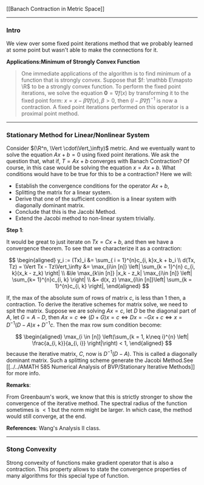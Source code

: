 [[Banach Contraction in Metric Space]]

---
### **Intro**

We view over some fixed point iterations method that we probably learned at some point but wasn't able to make the connections for it. 

**Applications:Minimum of Strongly Convex Function**

> One immediate applications of the algorithm is to find minimum of a function that is strongly convex. Suppose that $f: \mathbb E\mapsto \R$ to be a strongly convex function. To perform the fixed point iterations, we solve the equation $\mathbf 0 = \nabla f(x)$ by transforming it to the fixed point form: $x = x - \beta \nabla f(x), \beta > 0$, then $(I - \beta \nabla f)^{-1}$ is now a contraction. A fixed point iterations performed on this operator is a proximal point method. 


---
### **Stationary Method for Linear/Nonlinear System**

Consider $(\R^n, \Vert \cdot\Vert_\infty)$ metric. And we eventually want to solve the equation $Ax + b = 0$ using fixed point iterations. We ask the question that, what if, $T=Ax + b$ converges with Banach Contraction? Of course, in this case would be solving the equation $x = Ax + b$. What conditions would have to be true for this to be a contraction? Here we will: 
- Establish the convergence conditions for the operator $Ax + b$, 
- Splitting the matrix for a linear system. 
- Derive that one of the sufficient condition is a linear system with diagonally dominant matrix. 
- Conclude that this is the Jacobi Method. 
- Extend the Jacobi method to non-linear system trivially. 

**Step 1**: 

It would be great to just iterate on $Tx = Cx + b$, and then we have a convergence theorem. To see that we characterize it as a contraction: 

$$
\begin{aligned}
    y_i := (Tx)_i &= \sum_{ i = 1}^{n}c_{i, k}x_k + b_i
    \\
    d(Tx, Tz) = \Vert Tx - Tz\Vert_\infty &= \max_{i\in [n]} 
    \left|
        \sum_{k = 1}^{n} c_{i, k}(x_k - z_k)
    \right|
    \\
    &\le \max_{k\in [n]} |x_k - z_k|
    \max_{i\in [n]} \left|
        \sum_{k= 1}^{n}c_{i, k}
    \right|
    \\
    &= d(x, z) \max_{i\in [n]}\left|
        \sum_{k = 1}^{n}c_{i, k}
    \right|, 
\end{aligned}
$$

If, the max of the absolute sum of rows of matrix $c$, is less than 1 then, a contraction. To derive the iterative schemes for matrix solve, we need to spit the matrix. Suppose we are solving $Ax = c$, let $D$ be the diagonal part of $A$, let $G = A - D$, then $Ax = c \iff (D + G)x = c \iff Dx = -Gx + c \iff x = D^{-1}(D - A)x + D^{-1}c$. Then the max row sum condition become: 

$$
\begin{aligned}
    \max_{i \in [n]} 
    \left(\sum_{k = 1, k\neq i}^{n} \left|
        \frac{a_{i, k}}{a_{i, i}}
    \right|\right) < 1, 
\end{aligned}
$$
because the iterative matrix, $C$, now is $D^{-1}(D - A)$. This is called a diagonally dominant matrix. Such a splitting scheme generate the Jacobi Method.See [[../../AMATH 585 Numerical Analysis of BVP/Stationary Iterative Methods]] for more info. 

**Remarks**: 

From Greenbaum's work, we know that this is strictly stronger to show the convergence of the iterative method. The spectral radius of the function sometimes is $< 1$ but the norm might be larger. In which case, the method would still converge, at the end. 

**References**: Wang's Analysis II class. 


---
### **Stong Convexity**

Strong convexity of functions make gradient operator that is also a contraction. This property allows to state the convergence properties of many algorithms for this special type of function. 
